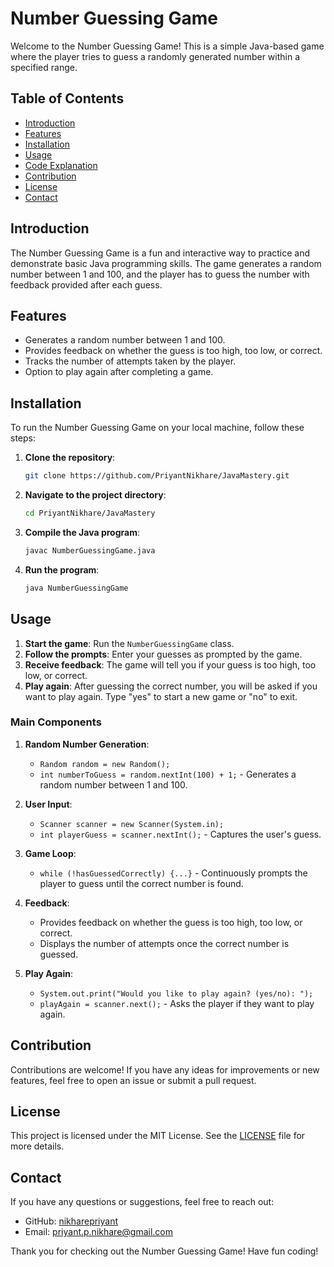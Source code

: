# Number Guessing Game

Welcome to the Number Guessing Game! This is a simple Java-based game where the player tries to guess a randomly generated number within a specified range.

## Table of Contents

- [Introduction](#introduction)
- [Features](#features)
- [Installation](#installation)
- [Usage](#usage)
- [Code Explanation](#code-explanation)
- [Contribution](#contribution)
- [License](#license)
- [Contact](#contact)

## Introduction

The Number Guessing Game is a fun and interactive way to practice and demonstrate basic Java programming skills. The game generates a random number between 1 and 100, and the player has to guess the number with feedback provided after each guess.

## Features

- Generates a random number between 1 and 100.
- Provides feedback on whether the guess is too high, too low, or correct.
- Tracks the number of attempts taken by the player.
- Option to play again after completing a game.

## Installation

To run the Number Guessing Game on your local machine, follow these steps:

1. **Clone the repository**:
    ```bash
    git clone https://github.com/PriyantNikhare/JavaMastery.git
    ```

2. **Navigate to the project directory**:
    ```bash
    cd PriyantNikhare/JavaMastery
    ```

3. **Compile the Java program**:
    ```bash
    javac NumberGuessingGame.java
    ```

4. **Run the program**:
    ```bash
    java NumberGuessingGame
    ```

## Usage

1. **Start the game**: Run the `NumberGuessingGame` class.
2. **Follow the prompts**: Enter your guesses as prompted by the game.
3. **Receive feedback**: The game will tell you if your guess is too high, too low, or correct.
4. **Play again**: After guessing the correct number, you will be asked if you want to play again. Type "yes" to start a new game or "no" to exit.

### Main Components

1. **Random Number Generation**:
    - `Random random = new Random();`
    - `int numberToGuess = random.nextInt(100) + 1;` - Generates a random number between 1 and 100.

2. **User Input**:
    - `Scanner scanner = new Scanner(System.in);`
    - `int playerGuess = scanner.nextInt();` - Captures the user's guess.

3. **Game Loop**:
    - `while (!hasGuessedCorrectly) {...}` - Continuously prompts the player to guess until the correct number is found.

4. **Feedback**:
    - Provides feedback on whether the guess is too high, too low, or correct.
    - Displays the number of attempts once the correct number is guessed.

5. **Play Again**:
    - `System.out.print("Would you like to play again? (yes/no): ");`
    - `playAgain = scanner.next();` - Asks the player if they want to play again.

## Contribution

Contributions are welcome! If you have any ideas for improvements or new features, feel free to open an issue or submit a pull request.

## License

This project is licensed under the MIT License. See the [LICENSE](LICENSE) file for more details.

## Contact

If you have any questions or suggestions, feel free to reach out:

- GitHub: [nikharepriyant](https://github.com/nikharepriyant)
- Email: priyant.p.nikhare@gmail.com

Thank you for checking out the Number Guessing Game! Have fun coding!
